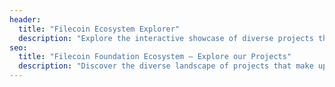 ```yaml
---
header:
  title: "Filecoin Ecosystem Explorer"
  description: "Explore the interactive showcase of diverse projects that make up the Filecoin ecosystem. Given the network’s dynamic growth, this is not an exhaustive list but serves as a launching pad for exploring the ecosystem. If you’re a part of the Filecoin ecosystem and don’t see your project listed, share your details."
seo:
  title: "Filecoin Foundation Ecosystem – Explore our Projects"
  description: "Discover the diverse landscape of projects that make up the Filecoin ecosystem. Filter Filecoin projects by finance, storage, network, and other categories."
---
```

